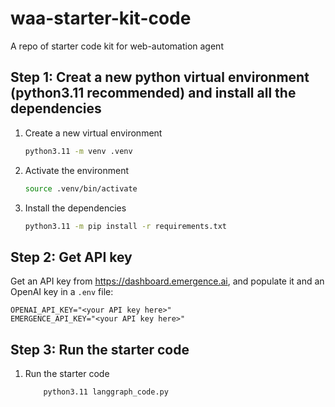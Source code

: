 # waa-starter-kit-code

A repo of starter code kit for web-automation agent

## Step 1: Creat a new python virtual environment (python3.11 recommended) and install all the dependencies

1. Create a new virtual environment

   ```bash
   python3.11 -m venv .venv
   ```

2. Activate the environment

    ```bash
    source .venv/bin/activate
    ```

3. Install the dependencies

    ```bash
    python3.11 -m pip install -r requirements.txt
    ```

## Step 2: Get API key

Get an API key from https://dashboard.emergence.ai, and populate it and an OpenAI key in a `.env` file:

```
OPENAI_API_KEY="<your API key here>"
EMERGENCE_API_KEY="<your API key here>"
```

## Step 3: Run the starter code

1. Run the starter code

    ```bash
        python3.11 langgraph_code.py
    ```
